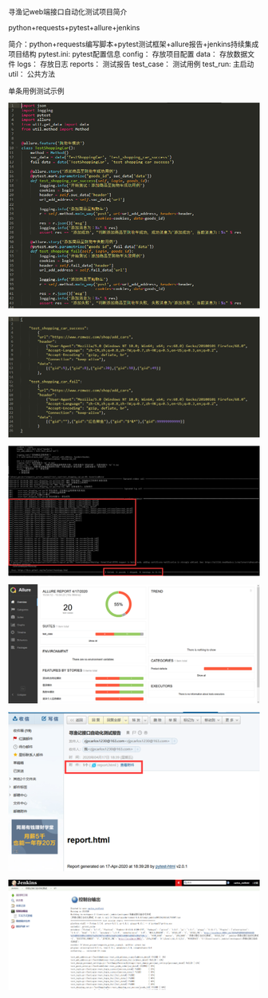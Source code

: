寻渔记web端接口自动化测试项目简介

python+requests+pytest+allure+jenkins


简介：python+requests编写脚本+pytest测试框架+allure报告+jenkins持续集成
项目结构
	pytest.ini:	pytest配置信息
	config：		存放项目配置
	data：		存放数据文件
	logs：		存放日志
	reports：	测试报告
	test_case：	测试用例
	test_run:	主启动
	util： 		公共方法


单条用例测试示例

![购物车模块测试](https://github.com/carlosredfield/test_project/blob/master/zPicture_Explain/requests_pytest_xuyuji/1.png)

![所需数据](https://github.com/carlosredfield/test_project/blob/master/zPicture_Explain/requests_pytest_xuyuji/2.png)

![运行结果](https://github.com/carlosredfield/test_project/blob/master/zPicture_Explain/requests_pytest_xuyuji/3.png)

![测试报告](https://github.com/carlosredfield/test_project/blob/master/zPicture_Explain/requests_pytest_xuyuji/4.png)

![自动发邮件](https://github.com/carlosredfield/test_project/blob/master/zPicture_Explain/requests_pytest_xuyuji/5.png)

![jenkins持续集成](https://github.com/carlosredfield/test_project/blob/master/zPicture_Explain/requests_pytest_xuyuji/6.png)
